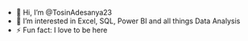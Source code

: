 - 👋 Hi, I’m @TosinAdesanya23
- 👀 I’m interested in Excel, SQL, Power BI and all things Data Analysis
- ⚡ Fun fact: I love to be here
